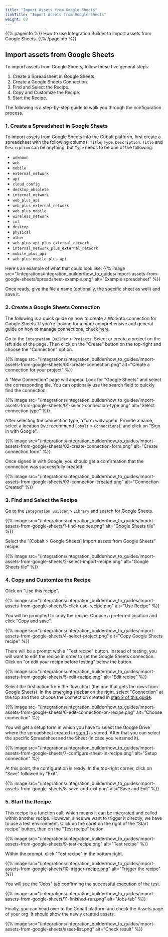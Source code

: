 ```yaml
---
title: "Import Assets from Google Sheets"
linkTitle: "Import Assets from Google Sheets"
weight: 60
---
```


{{% pageinfo %}}
How to use Integration Builder to import assets from Google Sheets.
{{% /pageinfo %}}

## Import assets from Google Sheets

To import assets from Google Sheets, follow these five general steps:

1. Create a Spreadsheet in Google Sheets.
2. Create a Google Sheets Connection.
3. Find and Select the Recipe.
4. Copy and Customize the Recipe.
5. Start the Recipe.

The following is a step-by-step guide to walk you through the configuration process.

### 1. Create a Spreadsheet in Google Sheets

To import assets from Google Sheets into the Cobalt platform, first create a spreadsheet with the following columns: `Title`, `Type`, `Description`.
`Title` and `Description` can be anything, but `Type` needs to be one of the following:
- `unknown`
- `web`
- `mobile`
- `external_network`
- `api`
- `cloud_config`
- `desktop_obsolete`
- `internal_network`
- `web_plus_api`
- `web_plus_external_network`
- `web_plus_mobile`
- `wireless_network`
- `iot`
- `desktop`
- `physical`
- `other`
- `web_plus_api_plus_external_network`
- `internal_network_plus_external_network`
- `mobile_plus_api`
- `web_plus_mobile_plus_api`

Here's an example of what that could look like:
{{% image src="/integrations/integration_builder/how_to_guides/import-assets-from-google-sheets/spreadsheet-example.png" alt="Example spreadsheet" %}}

Once ready, give the file a name (optionally, the specific sheet as well) and save it.

### 2. Create a Google Sheets Connection

The following is a quick guide on how to create a Workato connection for Google Sheets.
If you're looking for a more comprehensive and general guide on how to manage connections, check [here](/integrations/integrationbuilder/connect-your-applications/).

Go to the `Integration Builder` > `Projects`. Select or create a project on the left side of the page. Then click on the "Create" button on the top-right and choose the "Connection" option.

{{% image src="/integrations/integration_builder/how_to_guides/import-assets-from-google-sheets/00-create-connection.png" alt="Create a connection for your project" %}}

A "New Connection" page will appear. Look for "Google Sheets" and select the corresponding tile. You can optionally use the search field to quickly find the connection.

{{% image src="/integrations/integration_builder/how_to_guides/import-assets-from-google-sheets/01-select-connection-type.png" alt="Select connection type" %}}

After selecting the connection type, a form will appear. Provide a name, select a location (we recommend `Cobalt` > `Connections`), and click on "Sign in with Google".

{{% image src="/integrations/integration_builder/how_to_guides/import-assets-from-google-sheets/02-create-connection-form.png" alt="Create connection form" %}}

Once signed in with Google, you should get a confirmation that the connection was successfully created.

{{% image src="/integrations/integration_builder/how_to_guides/import-assets-from-google-sheets/03-connection-created.png" alt="Connection Created" %}}

### 3. Find and Select the Recipe

Go to the `Integration Builder` > `Library` and search for Google Sheets.

{{% image src="/integrations/integration_builder/how_to_guides/import-assets-from-google-sheets/1-find-recipes.png" alt="Google Sheets tile" %}}

Select the "[Cobalt > Google Sheets] Import assets from Google Sheets" recipe.

{{% image src="/integrations/integration_builder/how_to_guides/import-assets-from-google-sheets/2-select-import-recipe.png" alt="Google Sheets tile" %}}

### 4. Copy and Customize the Recipe

Click on "Use this recipe".

{{% image src="/integrations/integration_builder/how_to_guides/import-assets-from-google-sheets/3-click-use-recipe.png" alt="Use Recipe" %}}

You will be prompted to copy the recipe. Choose a preferred location and click "Copy and save".

{{% image src="/integrations/integration_builder/how_to_guides/import-assets-from-google-sheets/4-select-project.png" alt="Copy Google Sheets recipe" %}}

There will be a prompt with a "Test recipe" button. Instead of testing, you will want to edit the recipe in order to set the Google Sheets connection. Click on "or edit your recipe before testing" below the button.

{{% image src="/integrations/integration_builder/how_to_guides/import-assets-from-google-sheets/5-edit-recipe.png" alt="Edit recipe" %}}

Select the first action from the flow chart (the one that gets the rows from Google Sheets). In the emerging sidebar on the right, select "Connection" at the top and then choose the connection created in [step 2 of this guide](#2-create-a-google-sheets-connection).

{{% image src="/integrations/integration_builder/how_to_guides/import-assets-from-google-sheets/6-edit-connection-on-recipe.png" alt="Choose connection" %}}

You will get a setup form in which you have to select the Google Drive where the spreadsheet created in [step 1](#1-create-a-spreadsheet-in-google-sheets) is stored. After that you can select the specific Spreadsheet and the Sheet (in case you renamed it). 

{{% image src="/integrations/integration_builder/how_to_guides/import-assets-from-google-sheets/7-configure-sheet-in-recipe.png" alt="Setup connection" %}}

At this point, the configuration is ready. In the top-right corner, click on "Save" followed by "Exit".

{{% image src="/integrations/integration_builder/how_to_guides/import-assets-from-google-sheets/8-save-and-exit.png" alt="Save and Exit" %}}

### 5. Start the Recipe

This recipe is a function call, which means it can be integrated and called within another recipe. However, since we want to trigger it directly, we have to use a test environment.
Click on the caret on the right of the "Start recipe" button, then on the "Test recipe" button. 

{{% image src="/integrations/integration_builder/how_to_guides/import-assets-from-google-sheets/9-test-recipe.png" alt="Test recipe" %}}

Within the prompt, click "Test recipe" in the bottom right.

{{% image src="/integrations/integration_builder/how_to_guides/import-assets-from-google-sheets/10-trigger-recipe.png" alt="Trigger the recipe" %}}

You will see the "Jobs" tab confirming the successful execution of the test.

{{% image src="/integrations/integration_builder/how_to_guides/import-assets-from-google-sheets/11-finished-run.png" alt="Jobs tab" %}}

Finally, you can head over to the Cobalt platform and check the Assets page of your org. It should show the newly created assets.

{{% image src="/integrations/integration_builder/how_to_guides/import-assets-from-google-sheets/asset-list.png" alt="Check result" %}}